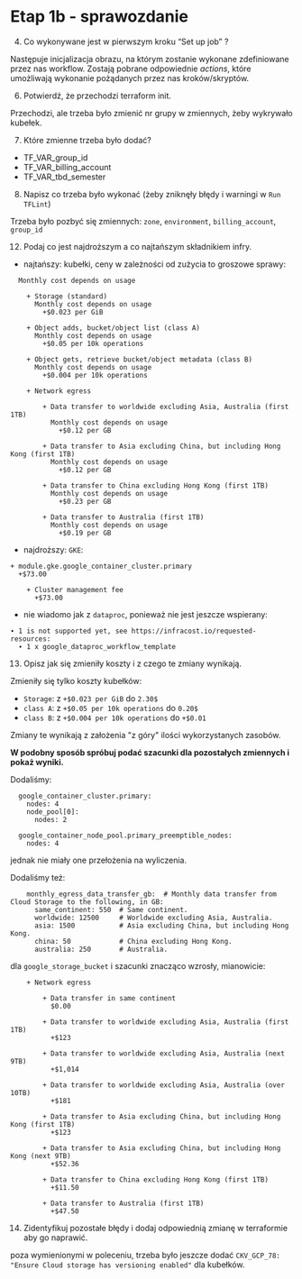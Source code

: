 # Etap 1b - sprawozdanie

4. Co wykonywane jest w pierwszym kroku “Set up job” ?

Następuje inicjalizacja obrazu, na którym zostanie wykonane zdefiniowane przez nas workflow. Zostają pobrane odpowiednie *actions*, które umożliwają wykonanie pożądanych przez nas kroków/skryptów.

6. Potwierdź, że przechodzi terraform init.

Przechodzi, ale trzeba było zmienić nr grupy w zmiennych, żeby wykrywało kubełek.

7. Które zmienne trzeba było dodać?

- TF_VAR_group_id
- TF_VAR_billing_account
- TF_VAR_tbd_semester

8. Napisz co trzeba było wykonać (żeby zniknęły błędy i warningi w `Run TFLint`)

Trzeba było pozbyć się zmiennych: `zone`, `environment`, `billing_account`, `group_id`

12. Podaj co jest najdroższym a co najtańszym składnikiem infry.

- najtańszy: kubełki, ceny w zależności od zużycia to groszowe sprawy:
```
  Monthly cost depends on usage

    + Storage (standard)
      Monthly cost depends on usage
        +$0.023 per GiB

    + Object adds, bucket/object list (class A)
      Monthly cost depends on usage
        +$0.05 per 10k operations

    + Object gets, retrieve bucket/object metadata (class B)
      Monthly cost depends on usage
        +$0.004 per 10k operations

    + Network egress
    
        + Data transfer to worldwide excluding Asia, Australia (first 1TB)
          Monthly cost depends on usage
            +$0.12 per GB
    
        + Data transfer to Asia excluding China, but including Hong Kong (first 1TB)
          Monthly cost depends on usage
            +$0.12 per GB
    
        + Data transfer to China excluding Hong Kong (first 1TB)
          Monthly cost depends on usage
            +$0.23 per GB
    
        + Data transfer to Australia (first 1TB)
          Monthly cost depends on usage
            +$0.19 per GB
```
- najdroższy: `GKE`:
```
+ module.gke.google_container_cluster.primary
  +$73.00

    + Cluster management fee
      +$73.00

```

- nie wiadomo jak z `dataproc`, ponieważ nie jest jeszcze wspierany:
```
∙ 1 is not supported yet, see https://infracost.io/requested-resources:
  ∙ 1 x google_dataproc_workflow_template
```


13. Opisz jak się zmieniły koszty i z czego te zmiany wynikają.

Zmieniły się tylko koszty kubełków:
- `Storage`: z `+$0.023 per GiB` do `2.30$`
- `class A`: z `+$0.05 per 10k operations` do `0.20$`
- `class B`: z `+$0.004 per 10k operations` do `+$0.01`

Zmiany te wynikają z założenia "z góry" ilości wykorzystanych zasobów.

**W podobny sposób spróbuj podać szacunki dla pozostałych zmiennych i pokaż wyniki.**

Dodaliśmy: 
```
  google_container_cluster.primary: 
    nodes: 4 
    node_pool[0]:
      nodes: 2 

  google_container_node_pool.primary_preemptible_nodes:
    nodes: 4
```
jednak nie miały one przełożenia na wyliczenia.

Dodaliśmy też:
```
    monthly_egress_data_transfer_gb:  # Monthly data transfer from Cloud Storage to the following, in GB:
      same_continent: 550  # Same continent.
      worldwide: 12500     # Worldwide excluding Asia, Australia.
      asia: 1500           # Asia excluding China, but including Hong Kong.
      china: 50            # China excluding Hong Kong.
      australia: 250       # Australia.
```
dla `google_storage_bucket` i szacunki znacząco wzrosły, mianowicie:
```
    + Network egress
    
        + Data transfer in same continent
          $0.00
    
        + Data transfer to worldwide excluding Asia, Australia (first 1TB)
          +$123
    
        + Data transfer to worldwide excluding Asia, Australia (next 9TB)
          +$1,014
    
        + Data transfer to worldwide excluding Asia, Australia (over 10TB)
          +$181
    
        + Data transfer to Asia excluding China, but including Hong Kong (first 1TB)
          +$123
    
        + Data transfer to Asia excluding China, but including Hong Kong (next 9TB)
          +$52.36
    
        + Data transfer to China excluding Hong Kong (first 1TB)
          +$11.50
    
        + Data transfer to Australia (first 1TB)
          +$47.50
```

14. Zidentyfikuj pozostałe błędy i dodaj odpowiednią zmianę w terraformie aby go naprawić.

poza wymienionymi w poleceniu, trzeba było jeszcze dodać `CKV_GCP_78: "Ensure Cloud storage has versioning enabled"` dla kubełków.
